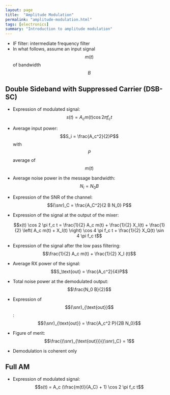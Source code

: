 ```yaml
---
layout: page
title:  "Amplitude Modulation"
permalink: "amplitude-modulation.html"
tags: [electronics]
summary: "Introduction to amplitude modulation"
---
```

$$
\newcommand{\snr}{\text{SNR}}
$$

* IF filter: intermediate frequency filter
* In what follows, assume an input signal $$m(t)$$ of bandwidth $$B$$

## Double Sideband with Suppressed Carrier (DSB-SC)
* Expression of modulated signal: $$s(t) = A_c m(t) \cos 2 \pi f_c t$$
* Average input power: $$S_i = \frac{A_c^2}{2}P$$ with $$P$$ average of $$m(t)$$
* Average noise power in the message bandwidth: $$N_i = N_0 B$$
* Expression of the SNR of the channel: $$(\snr)_C = \frac{A_C^2}{2 B N_0} P$$
* Expression of the signal at the output of the mixer:

  $$x(t) \cos 2 \pi f_c t = \frac{1}{2} A_c m(t) + \frac{1}{2} X_I(t) +
  \frac{1}{2} \left( A_c m(t) + X_I(t) \right) \cos 4 \pi f_c t +
  \frac{1}{2} X_Q(t) \sin 4 \pi f_c t$$
* Expression of the signal after the low pass filtering:
  $$\frac{1}{2} A_c m(t) + \frac{1}{2} X_I (t)$$
* Average RX power of the signal: $$S_\text{out} = \frac{A_c^2}{4}P$$
* Total noise power at the demodulated output: $$\frac{N_0 B}{2}$$
* Expression of $$(\snr)_{\text{out}}$$:
  $$(\snr)_{\text{out}} = \frac{A_c^2 P}{2B N_0}$$
* Figure of merit: $$\frac{(\snr)_{\text{out}}}{(\snr)_C} = 1$$
* Demodulation is coherent only

## Full AM
* Expression of modulated signal:
  $$s(t) = A_c (\frac{m(t)}{A_C} + 1) \cos 2 \pi f_c t$$

